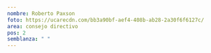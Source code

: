 ```yaml
---
nombre: Roberto Paxson
foto: https://ucarecdn.com/bb3a90bf-aef4-408b-ab28-2a30f6f6127c/
area: consejo directivo
pos: 2
semblanza: " "
---
```

